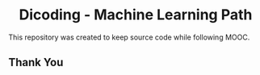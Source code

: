 <h1 align="center">Dicoding - Machine Learning Path</h1>

This repository was created to keep source code while following MOOC.

## Thank You
